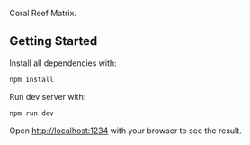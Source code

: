Coral Reef Matrix.

## Getting Started

Install all dependencies with:

```sh
npm install
```

Run dev server with:

```sh
npm run dev
```

Open [http://localhost:1234](http://localhost:1234) with your browser to see the result.
